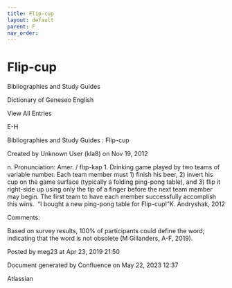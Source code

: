 ```yaml
---
title: Flip-cup
layout: default
parent: F
nav_order:
---
```


# Flip-cup

Bibliographies and Study Guides

Dictionary of Geneseo English

View All Entries

E-H

Bibliographies and Study Guides : Flip-cup

Created by  Unknown User (kla8) on Nov 19, 2012

n. Pronunciation: Amer. / flɪp-kəp 1. Drinking game played by two teams of variable number. Each team member must 1) finish his beer, 2) invert his cup on the game surface (typically a folding ping-pong table), and 3) flip it right-side up using only the tip of a finger before the next team member may begin. The first team to have each member successfully accomplish this wins.  “I bought a new ping-pong table for Flip-cup!”K. Andryshak, 2012

Comments:

Based on survey results, 100% of participants could define the word; indicating that the word is not obsolete (M Gillanders, A-F, 2019).

Posted by meg23 at Apr 23, 2019 21:50

Document generated by Confluence on May 22, 2023 12:37

Atlassian
